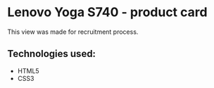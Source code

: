 # Lenovo Yoga S740 - product card
This view was made for recruitment process.

## Technologies used:
- HTML5
- CSS3